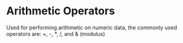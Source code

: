 # Arithmetic Operators
Used for performing arithmetic on numeric data, the commonly used operators are: +, -, *, /, and & (modulus)
